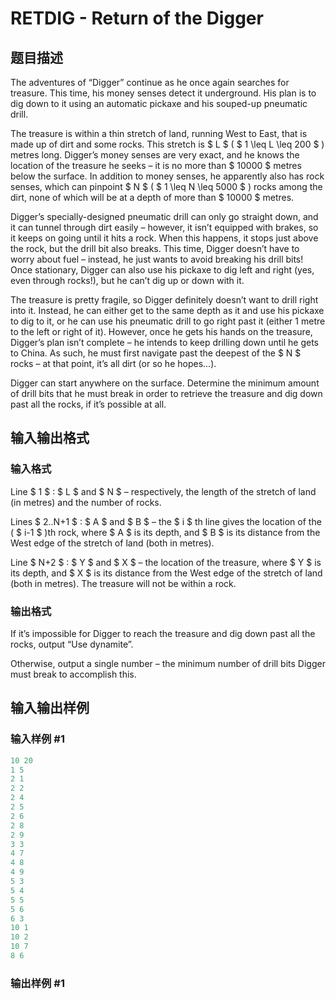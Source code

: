 # RETDIG - Return of the Digger

## 题目描述

The adventures of “Digger” continue as he once again searches for treasure. This time, his money senses detect it underground. His plan is to dig down to it using an automatic pickaxe and his souped-up pneumatic drill.

The treasure is within a thin stretch of land, running West to East, that is made up of dirt and some rocks. This stretch is $ L $ ( $ 1 \leq L \leq 200 $ ) metres long. Digger’s money senses are very exact, and he knows the location of the treasure he seeks – it is no more than $ 10000 $ metres below the surface. In addition to money senses, he apparently also has rock senses, which can pinpoint $ N $ ( $ 1 \leq N \leq 5000 $ ) rocks among the dirt, none of which will be at a depth of more than $ 10000 $ metres.

Digger’s specially-designed pneumatic drill can only go straight down, and it can tunnel through dirt easily – however, it isn’t equipped with brakes, so it keeps on going until it hits a rock. When this happens, it stops just above the rock, but the drill bit also breaks. This time, Digger doesn’t have to worry about fuel – instead, he just wants to avoid breaking his drill bits! Once stationary, Digger can also use his pickaxe to dig left and right (yes, even through rocks!), but he can’t dig up or down with it.

The treasure is pretty fragile, so Digger definitely doesn’t want to drill right into it. Instead, he can either get to the same depth as it and use his pickaxe to dig to it, or he can use his pneumatic drill to go right past it (either 1 metre to the left or right of it). However, once he gets his hands on the treasure, Digger’s plan isn’t complete – he intends to keep drilling down until he gets to China. As such, he must first navigate past the deepest of the $ N $ rocks – at that point, it’s all dirt (or so he hopes...).

Digger can start anywhere on the surface. Determine the minimum amount of drill bits that he must break in order to retrieve the treasure and dig down past all the rocks, if it’s possible at all.

## 输入输出格式

### 输入格式

Line $ 1 $ : $ L $ and $ N $ – respectively, the length of the stretch of land (in metres) and the number of rocks.

Lines $ 2..N+1 $ : $ A $ and $ B $ – the $ i $ th line gives the location of the ( $ i-1 $ )th rock, where $ A $ is its depth, and $ B $ is its distance from the West edge of the stretch of land (both in metres).

Line $ N+2 $ : $ Y $ and $ X $ – the location of the treasure, where $ Y $ is its depth, and $ X $ is its distance from the West edge of the stretch of land (both in metres). The treasure will not be within a rock.

### 输出格式

If it’s impossible for Digger to reach the treasure and dig down past all the rocks, output “Use dynamite”.

Otherwise, output a single number – the minimum number of drill bits Digger must break to accomplish this.

## 输入输出样例

### 输入样例 #1

```cpp
10 20
1 5
2 1
2 2
2 4
2 5
2 6
2 8
2 9
3 3
4 7
4 8
4 9
5 3
5 4
5 5
5 6
6 3
10 1
10 2
10 7
8 6
```


### 输出样例 #1

```cpp

```
